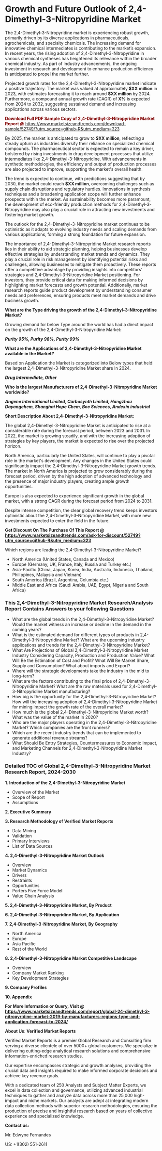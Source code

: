 <h1>Growth and Future Outlook of 2,4-Dimethyl-3-Nitropyridine Market</h1>    <p>The 2,4-Dimethyl-3-Nitropyridine market is experiencing robust growth, primarily driven by its diverse applications in pharmaceuticals, agrochemicals, and specialty chemicals. The increasing demand for innovative chemical intermediates is contributing to the market’s expansion. In recent years, the rising adoption of 2,4-Dimethyl-3-Nitropyridine in various chemical syntheses has heightened its relevance within the broader chemical industry. As part of industry advancements, the ongoing investment in research and development to enhance production efficiency is anticipated to propel the market further.</p>        <p>Projected growth rates for the 2,4-Dimethyl-3-Nitropyridine market indicate a positive trajectory. The market was valued at approximately <strong>$XX million</strong> in 2023, with estimates forecasting it to reach around <strong>$XX million</strong> by 2024. Furthermore, a compound annual growth rate (CAGR) of <strong>X%</strong> is expected from 2024 to 2032, suggesting sustained demand and increasing applications across various sectors.   </p><p><strong><span style="color: #800000;">Download Full PDF Sample Copy of 2,4-Dimethyl-3-Nitropyridine Market Report @</span>&nbsp;</strong><a href="https://www.marketsizeandtrends.com/download-sample/52749/?utm_source=github-R&amp;utm_medium=323">https://www.marketsizeandtrends.com/download-sample/52749/?utm_source=github-R&amp;utm_medium=323</a></p></p>        <p>By 2025, the market is anticipated to grow to <strong>$XX million</strong>, reflecting a steady upturn as industries diversify their reliance on specialized chemical compounds. The pharmaceutical sector is expected to remain a key driver, bolstered by rising investments in drug development processes that utilize intermediates like 2,4-Dimethyl-3-Nitropyridine. With advancements in synthetic methodologies, the efficiency and output of production processes are also projected to improve, supporting the market's overall health.</p>        <p>The trend is expected to continue, with predictions suggesting that by 2030, the market could reach <strong>$XX million</strong>, overcoming challenges such as supply chain disruptions and regulatory hurdles. Innovations in synthesis techniques and a broadening application scope will further enhance prospects within the market. As sustainability becomes more paramount, the development of eco-friendly production methods for 2,4-Dimethyl-3-Nitropyridine may also play a crucial role in attracting new investments and fostering market growth.</p>        <p>The outlook for the 2,4-Dimethyl-3-Nitropyridine market continues to be optimistic as it adapts to evolving industry needs and scaling demands from various applications, forming a strong foundation for future expansion.</p></p><p>The importance of&nbsp;2,4-Dimethyl-3-Nitropyridine Market research reports lies in their ability to aid strategic planning, helping businesses develop effective strategies by understanding market trends and dynamics. They play a crucial role in risk management by identifying potential risks and challenges, allowing businesses to mitigate them proactively. These reports offer a competitive advantage by providing insights into competitors' strategies and 2,4-Dimethyl-3-Nitropyridine Market positioning. For investors, they provide critical data for making informed decisions by highlighting market forecasts and growth potential. Additionally, market research reports guide product development by understanding consumer needs and preferences, ensuring products meet market demands and drive business growth.</p><p><strong>What are the&nbsp;Type driving the growth of the 2,4-Dimethyl-3-Nitropyridine Market?</strong></p><p id="" class="">Growing demand for below Type around the world has had a direct impact on the growth of the 2,4-Dimethyl-3-Nitropyridine Market:</p><em><strong>Purity 95%, Purity 98%, Purity 99%</strong></em></p><strong>What are the&nbsp;Applications&nbsp;of 2,4-Dimethyl-3-Nitropyridine Market available in the Market?</strong></p><p id="" class="">Based on Application the Market is categorized into Below types that held the largest 2,4-Dimethyl-3-Nitropyridine Market share In 2024.</p><em><strong>Drug Intermediate, Other</strong></em></p><strong>Who is the largest Manufacturers of 2,4-Dimethyl-3-Nitropyridine Market worldwide?</strong></p><p><em><strong>Angene International Limited, Carbosynth Limited, Hangzhou Dayangchem, Shanghai Hope Chem, Boc Sciences, Andexin industrial</strong></em></p><p id="" class=""><strong>Short Description About 2,4-Dimethyl-3-Nitropyridine Market:</strong></p><p>The global 2,4-Dimethyl-3-Nitropyridine Market is anticipated to rise at a considerable rate during the forecast period, between 2023 and 2031. In 2022, the market is growing steadily, and with the increasing adoption of strategies by key players, the market is expected to rise over the projected horizon.</p><p>North America, particularly the United States, will continue to play a pivotal role in the market's development. Any changes in the United States could significantly impact the 2,4-Dimethyl-3-Nitropyridine Market growth trends. The market in North America is projected to grow considerably during the forecast period, driven by the high adoption of advanced technology and the presence of major industry players, creating ample growth opportunities.</p><p>Europe is also expected to experience significant growth in the global market, with a strong CAGR during the forecast period from 2024 to 2031.</p><p>Despite intense competition, the clear global recovery trend keeps investors optimistic about the 2,4-Dimethyl-3-Nitropyridine Market, with more new investments expected to enter the field in the future.</p><p id="" class=""><strong>Get Discount On The Purchase Of This Report @ <a href="https://www.marketsizeandtrends.com/ask-for-discount/52749?utm_source=github-R&utm_medium=323" target="_blank">https://www.marketsizeandtrends.com/ask-for-discount/52749?utm_source=github-R&utm_medium=323</a></strong></p>Which regions are leading the 2,4-Dimethyl-3-Nitropyridine Market?</p><ul><li>North America (United States, Canada and Mexico)</li><li>Europe (Germany, UK, France, Italy, Russia and Turkey etc.)</li><li>Asia-Pacific (China, Japan, Korea, India, Australia, Indonesia, Thailand, Philippines, Malaysia and Vietnam)</li><li>South America (Brazil, Argentina, Columbia etc.)</li><li>Middle East and Africa (Saudi Arabia, UAE, Egypt, Nigeria and South Africa)</li></ul><h3 id="" class="">This 2,4-Dimethyl-3-Nitropyridine Market Research/Analysis Report Contains Answers to your following Questions</h3><ul><li>What are the global trends in the 2,4-Dimethyl-3-Nitropyridine Market? Would the market witness an increase or decline in the demand in the coming years?</li><li>What is the estimated demand for different types of products in 2,4-Dimethyl-3-Nitropyridine Market? What are the upcoming industry applications and trends for the 2,4-Dimethyl-3-Nitropyridine Market?</li><li>What Are Projections of Global 2,4-Dimethyl-3-Nitropyridine Market Industry Considering Capacity, Production and Production Value? What Will Be the Estimation of Cost and Profit? What Will Be Market Share, Supply and Consumption? What about imports and Export?</li><li>Where will the strategic developments take the industry in the mid to long-term?</li><li>What are the factors contributing to the final price of 2,4-Dimethyl-3-Nitropyridine Market? What are the raw materials used for 2,4-Dimethyl-3-Nitropyridine Market manufacturing?</li><li>How big is the opportunity for the 2,4-Dimethyl-3-Nitropyridine Market? How will the increasing adoption of 2,4-Dimethyl-3-Nitropyridine Market for mining impact the growth rate of the overall market?</li><li>How much is the global 2,4-Dimethyl-3-Nitropyridine Market worth? What was the value of the market In 2020?</li><li>Who are the major players operating in the 2,4-Dimethyl-3-Nitropyridine Market? Which companies are the front runners?</li><li>Which are the recent industry trends that can be implemented to generate additional revenue streams?</li><li>What Should Be Entry Strategies, Countermeasures to Economic Impact, and Marketing Channels for 2,4-Dimethyl-3-Nitropyridine Market Industry?</li></ul><h3 id="" class="">Detailed TOC of Global 2,4-Dimethyl-3-Nitropyridine Market Research Report, 2024-2030</h3><p id="" class=""><strong>1. Introduction of the 2,4-Dimethyl-3-Nitropyridine Market</strong></p><ul><li>Overview of the Market</li><li>Scope of Report</li><li>Assumptions</li></ul><p id="" class=""><strong>2. Executive Summary</strong></p><p id="" class=""><strong>3. Research Methodology of Verified Market Reports</strong></p><ul><li>Data Mining</li><li>Validation</li><li>Primary Interviews</li><li>List of Data Sources</li></ul><p id="" class=""><strong>4. 2,4-Dimethyl-3-Nitropyridine Market Outlook</strong></p><ul><li>Overview</li><li>Market Dynamics</li><li>Drivers</li><li>Restraints</li><li>Opportunities</li><li>Porters Five Force Model</li><li>Value Chain Analysis</li></ul><p id="" class=""><strong>5. 2,4-Dimethyl-3-Nitropyridine Market, By Product</strong></p><p id="" class=""><strong>6. 2,4-Dimethyl-3-Nitropyridine Market, By Application</strong></p><p id="" class=""><strong>7. 2,4-Dimethyl-3-Nitropyridine Market, By Geography</strong></p><ul><li>North America</li><li>Europe</li><li>Asia Pacific</li><li>Rest of the World</li></ul><p id="" class=""><strong>8. 2,4-Dimethyl-3-Nitropyridine Market Competitive Landscape</strong></p><ul><li>Overview</li><li>Company Market Ranking</li><li>Key Development Strategies</li></ul><p id="" class=""><strong>9. Company Profiles</strong></p><p id="" class=""><strong>10. Appendix</strong></p><p id="" class=""><strong>For More Information or Query, Visit @ <a href="https://www.marketsizeandtrends.com/report/global-24-dimethyl-3-nitropyridine-market-2019-by-manufacturers-regions-type-and-application-forecast-to-2024/" target="_blank">https://www.marketsizeandtrends.com/report/global-24-dimethyl-3-nitropyridine-market-2019-by-manufacturers-regions-type-and-application-forecast-to-2024/</a></strong></p><p id="" class=""><strong>About Us: Verified Market Reports</strong></p><p id="" class="">Verified Market Reports is a premier Global Research and Consulting firm serving a diverse clientele of over 5000+ global customers. We specialize in delivering cutting-edge analytical research solutions and comprehensive information-enriched research studies.</p><p id="" class="">Our expertise encompasses strategic and growth analyses, providing the crucial data and insights required to make informed corporate decisions and achieve key revenue goals.</p><p id="" class="">With a dedicated team of 250 Analysts and Subject Matter Experts, we excel in data collection and governance, utilizing advanced industrial techniques to gather and analyze data across more than 25,000 high-impact and niche markets. Our analysts are adept at integrating modern data collection methods with superior research methodologies, ensuring the production of precise and insightful research based on years of collective experience and specialized knowledge.</p><p id="" class=""><strong>Contact us:</strong></p><p id="" class="">Mr. Edwyne Fernandes</p><p id="" class="">US: +1(302) 551-2611</p>